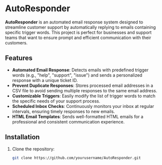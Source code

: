 # AutoResponder

**AutoResponder** is an automated email response system designed to streamline customer support by automatically replying to emails containing specific trigger words. This project is perfect for businesses and support teams that want to ensure prompt and efficient communication with their customers.

## Features

- **Automated Email Response**: Detects emails with predefined trigger words (e.g., "help", "support", "issue") and sends a personalized response with a unique ticket ID.
- **Prevent Duplicate Responses**: Stores processed email addresses in a CSV file to avoid sending multiple responses to the same email address.
- **Customizable Triggers**: Easily modify the list of trigger words to match the specific needs of your support process.
- **Scheduled Inbox Checks**: Continuously monitors your inbox at regular intervals, ensuring timely responses to new emails.
- **HTML Email Templates**: Sends well-formatted HTML emails for a professional and consistent communication experience.

## Installation

1. Clone the repository:
   ```bash
   git clone https://github.com/yourusername/AutoResponder.git
